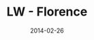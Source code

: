---
layout: message
category: message
series: "Heavyweights 2"
title: "LW - Florence"
date: 2014-02-26
message_id: 855
---